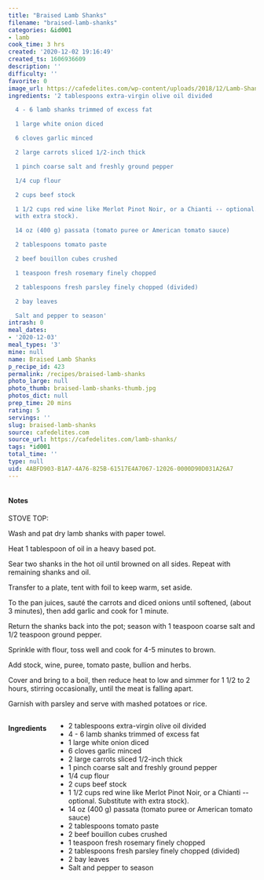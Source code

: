 ```yaml
---
title: "Braised Lamb Shanks"
filename: "braised-lamb-shanks"
categories: &id001
- lamb
cook_time: 3 hrs
created: '2020-12-02 19:16:49'
created_ts: 1606936609
description: ''
difficulty: ''
favorite: 0
image_url: https://cafedelites.com/wp-content/uploads/2018/12/Lamb-Shanks-IMAGE-35-1365x2048.jpg
ingredients: '2 tablespoons extra-virgin olive oil divided

  4 - 6 lamb shanks trimmed of excess fat

  1 large white onion diced

  6 cloves garlic minced

  2 large carrots sliced 1/2-inch thick

  1 pinch coarse salt and freshly ground pepper

  1/4 cup flour

  2 cups beef stock

  1 1/2 cups red wine like Merlot Pinot Noir, or a Chianti -- optional. Substitute
  with extra stock).

  14 oz (400 g) passata (tomato puree or American tomato sauce)

  2 tablespoons tomato paste

  2 beef bouillon cubes crushed

  1 teaspoon fresh rosemary finely chopped

  2 tablespoons fresh parsley finely chopped (divided)

  2 bay leaves

  Salt and pepper to season'
intrash: 0
meal_dates:
- '2020-12-03'
meal_types: '3'
mine: null
name: Braised Lamb Shanks
p_recipe_id: 423
permalink: /recipes/braised-lamb-shanks
photo_large: null
photo_thumb: braised-lamb-shanks-thumb.jpg
photos_dict: null
prep_time: 20 mins
rating: 5
servings: ''
slug: braised-lamb-shanks
source: cafedelites.com
source_url: https://cafedelites.com/lamb-shanks/
tags: *id001
total_time: ''
type: null
uid: 4ABFD903-B1A7-4A76-825B-61517E4A7067-12026-0000D90D031A26A7
---
```

<div class="large-8 medium-7 columns" id="writeup">		<div id="notes"><h4>Notes</h4>
<div class="box box-notes"><p>STOVE TOP:</p>
<p>Wash and pat dry lamb shanks with paper towel.</p>
<p>Heat 1 tablespoon of oil in a heavy based pot.</p>
<p>Sear two shanks in the hot oil until browned on all sides. Repeat with remaining shanks and oil.</p>
<p>Transfer to a plate, tent with foil to keep warm, set aside.</p>
<p>To the pan juices, sauté the carrots and diced onions until softened, (about 3 minutes), then add garlic and cook for 1 minute.</p>
<p>Return the shanks back into the pot; season with 1 teaspoon coarse salt and 1/2 teaspoon ground pepper.</p>
<p>Sprinkle with flour, toss well and cook for 4-5 minutes to brown.</p>
<p>Add stock, wine, puree, tomato paste, bullion and herbs.</p>
<p>Cover and bring to a boil, then reduce heat to low and simmer for 1 1/2 to 2 hours, stirring occasionally, until the meat is falling apart.</p>
<p>Garnish with parsley and serve with mashed potatoes or rice.</p>
</div></div>	</div><!-- #writeup -->
</div><!-- #row-one -->
<div class="row" id="row-two">	<div class="medium-4 small-5 columns" id="ingredients"><h4>Ingredients</h4><div class="box box-ingredients content"><ul>
<li>2 tablespoons extra-virgin olive oil divided</li>
<li>4 - 6 lamb shanks trimmed of excess fat</li>
<li>1 large white onion diced</li>
<li>6 cloves garlic minced</li>
<li>2 large carrots sliced 1/2-inch thick</li>
<li>1 pinch coarse salt and freshly ground pepper</li>
<li>1/4 cup flour</li>
<li>2 cups beef stock</li>
<li>1 1/2 cups red wine like Merlot Pinot Noir, or a Chianti -- optional. Substitute with extra stock).</li>
<li>14 oz (400 g) passata (tomato puree or American tomato sauce)</li>
<li>2 tablespoons tomato paste</li>
<li>2 beef bouillon cubes crushed</li>
<li>1 teaspoon fresh rosemary finely chopped</li>
<li>2 tablespoons fresh parsley finely chopped (divided)</li>
<li>2 bay leaves</li>
<li>Salt and pepper to season</li>
</ul>
</div>	</div>	<div class="medium-6 small-7 columns" id="directions">	</div>